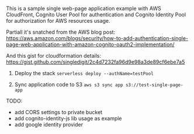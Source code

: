 This is a sample single web-page application example with AWS CloudFront, Cognito User Pool for authentication and Cognito Identity Pool for authorization for AWS resources usage.

Partiall it's snatched from the AWS blog post:
https://aws.amazon.com/blogs/security/how-to-add-authentication-single-page-web-application-with-amazon-cognito-oauth2-implementation/

And this gist for cloudformation details: https://gist.github.com/singledigit/2c4d7232fa96d9e98a3de89cf6ebe7a5

1. Deploy the stack
`
serverless deploy --authName=testPool
`

2. Sync application code to S3
`
aws s3 sync app s3://test-single-page-app
`

TODO:

- add CORS settings to private bucket
- add cognito-identity-js lib usage as example
- add google identity provider